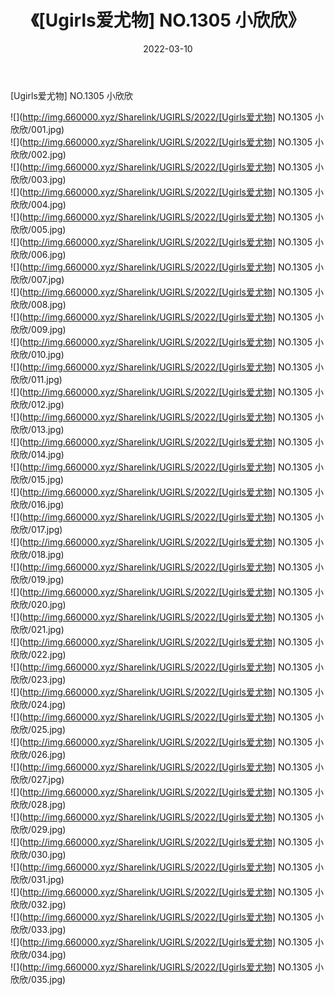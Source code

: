 ﻿---
layout: post
title:  《[Ugirls爱尤物] NO.1305 小欣欣》
date:   2022-03-10
img: http://img.660000.xyz/Sharelink/UGIRLS/2022/[Ugirls爱尤物] NO.1305 小欣欣/000.jpg
categories: [美女, 清纯, 唯美]
---

[Ugirls爱尤物] NO.1305 小欣欣

 ![](http://img.660000.xyz/Sharelink/UGIRLS/2022/[Ugirls爱尤物] NO.1305 小欣欣/001.jpg) <br>![](http://img.660000.xyz/Sharelink/UGIRLS/2022/[Ugirls爱尤物] NO.1305 小欣欣/002.jpg) <br>![](http://img.660000.xyz/Sharelink/UGIRLS/2022/[Ugirls爱尤物] NO.1305 小欣欣/003.jpg) <br>![](http://img.660000.xyz/Sharelink/UGIRLS/2022/[Ugirls爱尤物] NO.1305 小欣欣/004.jpg) <br>![](http://img.660000.xyz/Sharelink/UGIRLS/2022/[Ugirls爱尤物] NO.1305 小欣欣/005.jpg) <br>![](http://img.660000.xyz/Sharelink/UGIRLS/2022/[Ugirls爱尤物] NO.1305 小欣欣/006.jpg) <br>![](http://img.660000.xyz/Sharelink/UGIRLS/2022/[Ugirls爱尤物] NO.1305 小欣欣/007.jpg) <br>![](http://img.660000.xyz/Sharelink/UGIRLS/2022/[Ugirls爱尤物] NO.1305 小欣欣/008.jpg) <br>![](http://img.660000.xyz/Sharelink/UGIRLS/2022/[Ugirls爱尤物] NO.1305 小欣欣/009.jpg) <br>![](http://img.660000.xyz/Sharelink/UGIRLS/2022/[Ugirls爱尤物] NO.1305 小欣欣/010.jpg) <br>![](http://img.660000.xyz/Sharelink/UGIRLS/2022/[Ugirls爱尤物] NO.1305 小欣欣/011.jpg) <br>![](http://img.660000.xyz/Sharelink/UGIRLS/2022/[Ugirls爱尤物] NO.1305 小欣欣/012.jpg) <br>![](http://img.660000.xyz/Sharelink/UGIRLS/2022/[Ugirls爱尤物] NO.1305 小欣欣/013.jpg) <br>![](http://img.660000.xyz/Sharelink/UGIRLS/2022/[Ugirls爱尤物] NO.1305 小欣欣/014.jpg) <br>![](http://img.660000.xyz/Sharelink/UGIRLS/2022/[Ugirls爱尤物] NO.1305 小欣欣/015.jpg) <br>![](http://img.660000.xyz/Sharelink/UGIRLS/2022/[Ugirls爱尤物] NO.1305 小欣欣/016.jpg) <br>![](http://img.660000.xyz/Sharelink/UGIRLS/2022/[Ugirls爱尤物] NO.1305 小欣欣/017.jpg) <br>![](http://img.660000.xyz/Sharelink/UGIRLS/2022/[Ugirls爱尤物] NO.1305 小欣欣/018.jpg) <br>![](http://img.660000.xyz/Sharelink/UGIRLS/2022/[Ugirls爱尤物] NO.1305 小欣欣/019.jpg) <br>![](http://img.660000.xyz/Sharelink/UGIRLS/2022/[Ugirls爱尤物] NO.1305 小欣欣/020.jpg) <br>![](http://img.660000.xyz/Sharelink/UGIRLS/2022/[Ugirls爱尤物] NO.1305 小欣欣/021.jpg) <br>![](http://img.660000.xyz/Sharelink/UGIRLS/2022/[Ugirls爱尤物] NO.1305 小欣欣/022.jpg) <br>![](http://img.660000.xyz/Sharelink/UGIRLS/2022/[Ugirls爱尤物] NO.1305 小欣欣/023.jpg) <br>![](http://img.660000.xyz/Sharelink/UGIRLS/2022/[Ugirls爱尤物] NO.1305 小欣欣/024.jpg) <br>![](http://img.660000.xyz/Sharelink/UGIRLS/2022/[Ugirls爱尤物] NO.1305 小欣欣/025.jpg) <br>![](http://img.660000.xyz/Sharelink/UGIRLS/2022/[Ugirls爱尤物] NO.1305 小欣欣/026.jpg) <br>![](http://img.660000.xyz/Sharelink/UGIRLS/2022/[Ugirls爱尤物] NO.1305 小欣欣/027.jpg) <br>![](http://img.660000.xyz/Sharelink/UGIRLS/2022/[Ugirls爱尤物] NO.1305 小欣欣/028.jpg) <br>![](http://img.660000.xyz/Sharelink/UGIRLS/2022/[Ugirls爱尤物] NO.1305 小欣欣/029.jpg) <br>![](http://img.660000.xyz/Sharelink/UGIRLS/2022/[Ugirls爱尤物] NO.1305 小欣欣/030.jpg) <br>![](http://img.660000.xyz/Sharelink/UGIRLS/2022/[Ugirls爱尤物] NO.1305 小欣欣/031.jpg) <br>![](http://img.660000.xyz/Sharelink/UGIRLS/2022/[Ugirls爱尤物] NO.1305 小欣欣/032.jpg) <br>![](http://img.660000.xyz/Sharelink/UGIRLS/2022/[Ugirls爱尤物] NO.1305 小欣欣/033.jpg) <br>![](http://img.660000.xyz/Sharelink/UGIRLS/2022/[Ugirls爱尤物] NO.1305 小欣欣/034.jpg) <br>![](http://img.660000.xyz/Sharelink/UGIRLS/2022/[Ugirls爱尤物] NO.1305 小欣欣/035.jpg) <br>